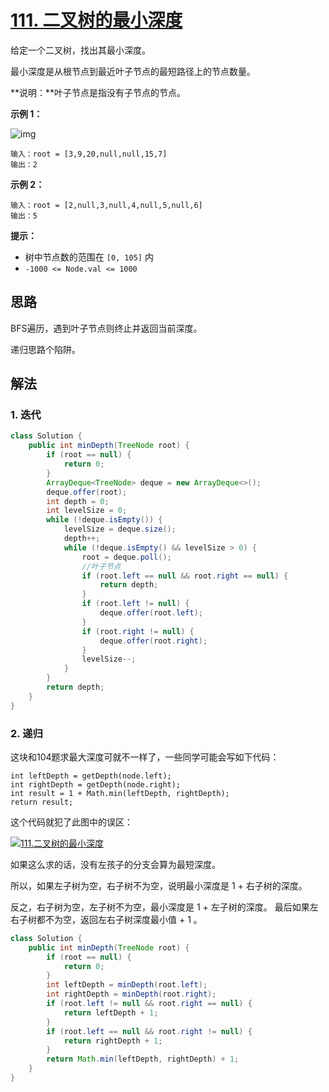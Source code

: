 # [111. 二叉树的最小深度](https://leetcode.cn/problems/minimum-depth-of-binary-tree/)

给定一个二叉树，找出其最小深度。

最小深度是从根节点到最近叶子节点的最短路径上的节点数量。

**说明：**叶子节点是指没有子节点的节点。

**示例 1：**

![img](https://raw.githubusercontent.com/Traserve/traserve.github.io/main/_posts/algorithm/images/111-1.jpg)

```
输入：root = [3,9,20,null,null,15,7]
输出：2
```

**示例 2：**

```
输入：root = [2,null,3,null,4,null,5,null,6]
输出：5
```

**提示：**

- 树中节点数的范围在 `[0, 105]` 内
- `-1000 <= Node.val <= 1000`

## 思路

BFS遍历，遇到叶子节点则终止并返回当前深度。

递归思路个陷阱。

## 解法

### 1. 迭代

```java
class Solution {
    public int minDepth(TreeNode root) {
        if (root == null) {
            return 0;
        }
        ArrayDeque<TreeNode> deque = new ArrayDeque<>();
        deque.offer(root);
        int depth = 0;
        int levelSize = 0;
        while (!deque.isEmpty()) {
            levelSize = deque.size();
            depth++;
            while (!deque.isEmpty() && levelSize > 0) {
                root = deque.poll();
                //叶子节点
                if (root.left == null && root.right == null) {
                    return depth;
                }
                if (root.left != null) {
                    deque.offer(root.left);
                }
                if (root.right != null) {
                    deque.offer(root.right);
                }
                levelSize--;
            }
        }
        return depth;
    }
}
```

### 2. 递归

这块和104题求最大深度可就不一样了，一些同学可能会写如下代码：

```
int leftDepth = getDepth(node.left);
int rightDepth = getDepth(node.right);
int result = 1 + Math.min(leftDepth, rightDepth);
return result;
```

这个代码就犯了此图中的误区：

[![111.二叉树的最小深度](https://camo.githubusercontent.com/93b85ef3d6e7a070f3281f4cf8949ec7affb07261311f989848ce2e7167ef5b6/68747470733a2f2f696d672d626c6f672e6373646e696d672e636e2f32303231303230333135353830303530332e706e67)](https://camo.githubusercontent.com/93b85ef3d6e7a070f3281f4cf8949ec7affb07261311f989848ce2e7167ef5b6/68747470733a2f2f696d672d626c6f672e6373646e696d672e636e2f32303231303230333135353830303530332e706e67)

如果这么求的话，没有左孩子的分支会算为最短深度。

所以，如果左子树为空，右子树不为空，说明最小深度是 1 + 右子树的深度。

反之，右子树为空，左子树不为空，最小深度是 1 + 左子树的深度。 最后如果左右子树都不为空，返回左右子树深度最小值 + 1 。

```java
class Solution {
    public int minDepth(TreeNode root) {
        if (root == null) {
            return 0;
        }
        int leftDepth = minDepth(root.left);
        int rightDepth = minDepth(root.right);
        if (root.left != null && root.right == null) {
            return leftDepth + 1;
        }
        if (root.left == null && root.right != null) {
            return rightDepth + 1;
        }
        return Math.min(leftDepth, rightDepth) + 1;
    }
}
```

